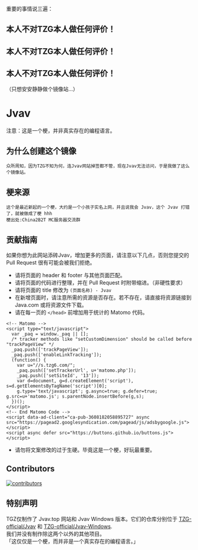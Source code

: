 重要的事情说三遍：
## 本人不对TZG本人做任何评价！
## 本人不对TZG本人做任何评价！
## 本人不对TZG本人做任何评价！
（只想安安静静做个镜像站...）
# Jvav
注意：这是一个梗，并非真实存在的编程语言。   
## 为什么创建这个镜像
```
众所周知，因为TZG不知为何，连Jvav网站掉签都不管，现在Jvav无法访问，于是我做了这么个镜像站。

```
## 梗来源
```
这个是最近新起的一个梗，大约是一个小孩子实名上网，并且说我会 Jvav，这个 Jvav 打错了，就被做成了梗 hhh
梗出处:China2B2T MC服务器交流群
```
## 贡献指南
如果你想为此网站添砖Jvav，增加更多的页面，请注意以下几点，否则您提交的 Pull Request 很有可能会被我们拒绝。
* 请将页面的 header 和 footer 与其他页面匹配。
* 请将页面的代码进行整理，并在 Pull Request 时附带缩进。（非硬性要求）
* 请将页面的 title 修改为 ``` (页面名称) - Jvav ```
* 在新增页面时，请注意所需的资源是否存在。若不存在，请直接将资源链接到 Java.com 或将资源文件下载。
* 请在每一页的 ```</head>``` 前增加用于统计的 Matomo 代码。
```
<!-- Matomo -->
<script type="text/javascript">
  var _paq = window._paq || [];
  /* tracker methods like "setCustomDimension" should be called before "trackPageView" */
  _paq.push(['trackPageView']);
  _paq.push(['enableLinkTracking']);
  (function() {
    var u="//s.tzg6.com/";
    _paq.push(['setTrackerUrl', u+'matomo.php']);
    _paq.push(['setSiteId', '13']);
    var d=document, g=d.createElement('script'), s=d.getElementsByTagName('script')[0];
    g.type='text/javascript'; g.async=true; g.defer=true; g.src=u+'matomo.js'; s.parentNode.insertBefore(g,s);
  })();
</script>
<!-- End Matomo Code -->
<script data-ad-client="ca-pub-3608182058895727" async src="https://pagead2.googlesyndication.com/pagead/js/adsbygoogle.js"></script>
<script async defer src="https://buttons.github.io/buttons.js"></script>
```
* 请勿将文案修改的过于生硬。毕竟这是一个梗，好玩最重要。
## Contributors
[![contributors](https://oss.jvav.top/images/Jvav-Contributors-GitHub.svg)](https://github.com/TZG-official/Jvav/graphs/contributors)
## 特别声明
TGZ仅制作了 Jvav.top 网站和 Jvav Windows 版本。它们的仓库分别位于 [TZG-official/Jvav](https://github.com/TZG-official/Jvav/) 和 [TZG-official/Jvav-Windows](https://github.com/TZG-official/Jvav-Windows/).   
我们并没有制作除这两个以外的其他项目。   
「这仅仅是一个梗，而并非是一个真实存在的编程语言。」
